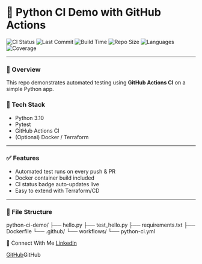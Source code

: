 # 🐍 Python CI Demo with GitHub Actions

![CI Status](https://github.com/santoshkovvada/python-ci-demo/actions/workflows/python-ci.yml/badge.svg)
![Last Commit](https://img.shields.io/github/last-commit/santoshkovvada/python-ci-demo?style=flat-square)
![Build Time](https://img.shields.io/github/workflow/status/santoshkovvada/python-ci-demo/Python%20CI?label=build&logo=github-actions&style=flat-square)
![Repo Size](https://img.shields.io/github/repo-size/santoshkovvada/python-ci-demo?style=flat-square)
![Languages](https://img.shields.io/github/languages/top/santoshkovvada/python-ci-demo?style=flat-square)
![Coverage](https://codecov.io/gh/santoshkovvada/python-ci-demo/branch/main/graph/badge.svg)


---

### 🚀 Overview
This repo demonstrates automated testing using **GitHub Actions CI** on a simple Python app.

### 🧪 Tech Stack
- Python 3.10
- Pytest
- GitHub Actions CI
- (Optional) Docker / Terraform

---

### ✅ Features
- Automated test runs on every push & PR
- Docker container build included
- CI status badge auto-updates live
- Easy to extend with Terraform/CD

---

### 📁 File Structure
python-ci-demo/
├── hello.py
├── test_hello.py
├── requirements.txt
├── Dockerfile
└── .github/
└── workflows/
└── python-ci.yml

🤝 Connect With Me
[LinkedIn](https://www.linkedin.com/in/santoshkovvada/)

[GitHub](https://github.com/santoshkovvada/)GitHub